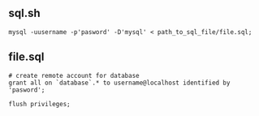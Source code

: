## sql.sh

```
mysql -uusername -p'pasword' -D'mysql' < path_to_sql_file/file.sql;

```

## file.sql

```
# create remote account for database
grant all on `database`.* to username@localhost identified by 'pasword';

flush privileges;
```